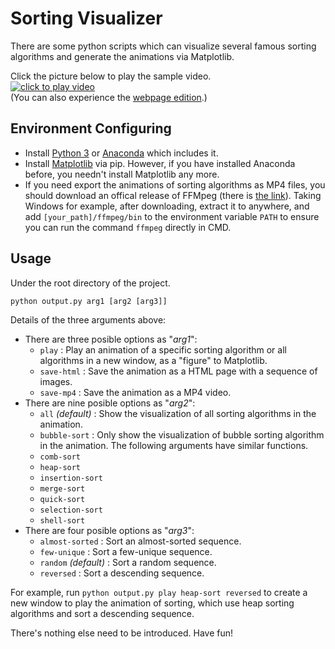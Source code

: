 # Sorting Visualizer
There are some python scripts which can visualize several famous sorting algorithms and generate the animations via Matplotlib.  

Click the picture below to play the sample video.  
[![click to play video](https://raw.githubusercontent.com/zamhown/sorting-visualizer/master/img/play_video.jpg)](https://www.bilibili.com/video/av25140582/)  
(You can also experience the [webpage edition](https://zamhown.github.io/sorting-visualizer).)
## Environment Configuring
* Install [Python 3](https://www.python.org/downloads/) or [Anaconda](https://www.anaconda.com/download/) which includes it.
* Install [Matplotlib](https://matplotlib.org/users/installing.html) via pip. However, if you have installed Anaconda before, you needn't install Matplotlib any more.
* If you need export the animations of sorting algorithms as MP4 files, you should download an offical release of FFMpeg (there is [the link](https://ffmpeg.zeranoe.com/builds/)). Taking Windows for example, after downloading, extract it to anywhere, and add `[your_path]/ffmpeg/bin` to the environment variable `PATH` to ensure you can run the command `ffmpeg` directly in CMD.
## Usage
Under the root directory of the project.
```
python output.py arg1 [arg2 [arg3]]  
```
Details of the three arguments above:  
* There are three posible options as "*arg1*":
    * `play` : Play an animation of a specific sorting algorithm or all algorithms in a new window, as a "figure" to Matplotlib.
    * `save-html` : Save the animation as a HTML page with a sequence of images.
    * `save-mp4` : Save the animation as a MP4 video.
* There are nine posible options as "*arg2*":
    * `all` *(default)* : Show the visualization of all sorting algorithms in the animation.
    * `bubble-sort` : Only show the visualization of bubble sorting algorithm in the animation. The following arguments have similar functions.
    * `comb-sort`
    * `heap-sort`
    * `insertion-sort`
    * `merge-sort`
    * `quick-sort`
    * `selection-sort`
    * `shell-sort`
* There are four posible options as "*arg3*":
    * `almost-sorted` : Sort an almost-sorted sequence.
    * `few-unique` : Sort a few-unique sequence.
    * `random` *(default)* : Sort a random sequence.
    * `reversed` : Sort a descending sequence.  

For example, run `python output.py play heap-sort reversed` to create a new window to play the animation of sorting, which use heap sorting algorithms and sort a descending sequence.  

There's nothing else need to be introduced. Have fun!

